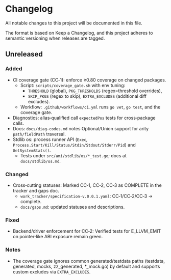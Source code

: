 # Changelog

All notable changes to this project will be documented in this file.

The format is based on Keep a Changelog, and this project adheres to semantic versioning when releases are tagged.

## Unreleased

### Added
- CI coverage gate (CC‑1): enforce ≥0.80 coverage on changed packages.
  - Script: `scripts/coverage_gate.sh` with env tuning:
    - `THRESHOLD` (global), `PKG_THRESHOLDS` (regex=threshold overrides),
    - `SKIP_PKGS` (regex to skip), `EXTRA_EXCLUDES` (additional diff excludes).
  - Workflow: `.github/workflows/ci.yml` runs `go vet`, `go test`, and the coverage gate.
- Diagnostics: alias‑qualified call `expectedPos` tests for cross‑package calls.
- Docs: `docs/diag-codes.md` notes Optional/Union support for arity `path/fieldPath` traversal.
- Stdlib os: process runner API (`Exec`, `Process.Start/Kill/Status/Stdin/Stdout/Stderr/Pid`) and `GetSystemStats()`.
  - Tests under `src/ami/stdlib/os/*_test.go`; docs at `docs/stdlib/os.md`.

### Changed
- Cross‑cutting statuses: Marked CC‑1, CC‑2, CC‑3 as COMPLETE in the tracker and gaps doc.
  - `work_tracker/specification-v.0.0.1.yaml`: CC‑1/CC‑2/CC‑3 → complete.
  - `docs/gaps.md`: updated statuses and descriptions.

### Fixed
- Backend/driver enforcement for CC‑2: Verified tests for E_LLVM_EMIT on pointer‑like ABI exposure remain green.

### Notes
- The coverage gate ignores common generated/testdata paths (testdata, generated, mocks, zz_generated, *_mock.go) by default and supports custom excludes via `EXTRA_EXCLUDES`.
